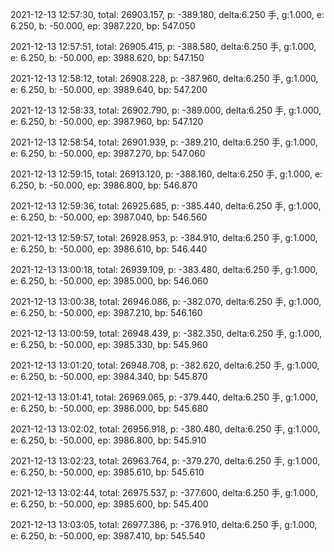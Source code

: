 2021-12-13 12:57:30, total: 26903.157, p: -389.180, delta:6.250 手, g:1.000, e: 6.250, b: -50.000, ep: 3987.220, bp: 547.050

2021-12-13 12:57:51, total: 26905.415, p: -388.580, delta:6.250 手, g:1.000, e: 6.250, b: -50.000, ep: 3988.620, bp: 547.150

2021-12-13 12:58:12, total: 26908.228, p: -387.960, delta:6.250 手, g:1.000, e: 6.250, b: -50.000, ep: 3989.640, bp: 547.200

2021-12-13 12:58:33, total: 26902.790, p: -389.000, delta:6.250 手, g:1.000, e: 6.250, b: -50.000, ep: 3987.960, bp: 547.120

2021-12-13 12:58:54, total: 26901.939, p: -389.210, delta:6.250 手, g:1.000, e: 6.250, b: -50.000, ep: 3987.270, bp: 547.060

2021-12-13 12:59:15, total: 26913.120, p: -388.160, delta:6.250 手, g:1.000, e: 6.250, b: -50.000, ep: 3986.800, bp: 546.870

2021-12-13 12:59:36, total: 26925.685, p: -385.440, delta:6.250 手, g:1.000, e: 6.250, b: -50.000, ep: 3987.040, bp: 546.560

2021-12-13 12:59:57, total: 26928.953, p: -384.910, delta:6.250 手, g:1.000, e: 6.250, b: -50.000, ep: 3986.610, bp: 546.440

2021-12-13 13:00:18, total: 26939.109, p: -383.480, delta:6.250 手, g:1.000, e: 6.250, b: -50.000, ep: 3985.000, bp: 546.060

2021-12-13 13:00:38, total: 26946.086, p: -382.070, delta:6.250 手, g:1.000, e: 6.250, b: -50.000, ep: 3987.210, bp: 546.160

2021-12-13 13:00:59, total: 26948.439, p: -382.350, delta:6.250 手, g:1.000, e: 6.250, b: -50.000, ep: 3985.330, bp: 545.960

2021-12-13 13:01:20, total: 26948.708, p: -382.620, delta:6.250 手, g:1.000, e: 6.250, b: -50.000, ep: 3984.340, bp: 545.870

2021-12-13 13:01:41, total: 26969.065, p: -379.440, delta:6.250 手, g:1.000, e: 6.250, b: -50.000, ep: 3986.000, bp: 545.680

2021-12-13 13:02:02, total: 26956.918, p: -380.480, delta:6.250 手, g:1.000, e: 6.250, b: -50.000, ep: 3986.800, bp: 545.910

2021-12-13 13:02:23, total: 26963.764, p: -379.270, delta:6.250 手, g:1.000, e: 6.250, b: -50.000, ep: 3985.610, bp: 545.610

2021-12-13 13:02:44, total: 26975.537, p: -377.600, delta:6.250 手, g:1.000, e: 6.250, b: -50.000, ep: 3985.600, bp: 545.400

2021-12-13 13:03:05, total: 26977.386, p: -376.910, delta:6.250 手, g:1.000, e: 6.250, b: -50.000, ep: 3987.410, bp: 545.540